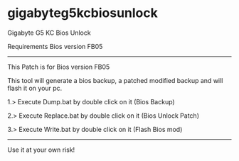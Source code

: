 # gigabyteg5kcbiosunlock
Gigabyte G5 KC Bios Unlock

Requirements 
Bios version FB05

---

This Patch is for Bios version FB05

This tool will generate a bios backup, a patched modified backup and will flash it on your pc. 

1.> Execute Dump.bat by double click on it (Bios Backup)

2.> Execute Replace.bat by double click on it (Bios Unlock Patch)

3.> Execute Write.bat by double click on it (Flash Bios mod)


---

Use it at your own risk!
